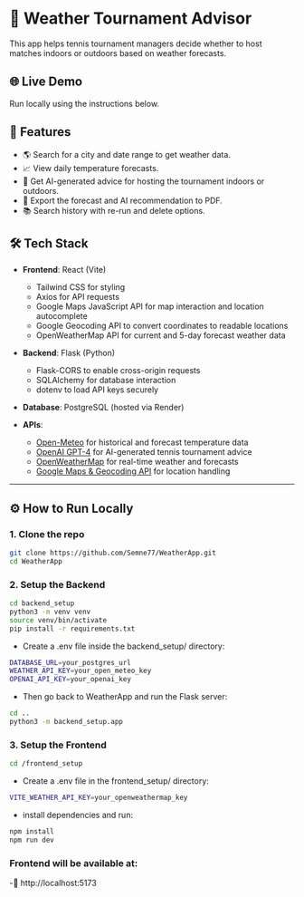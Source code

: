 # 🧠 Weather Tournament Advisor

This app helps tennis tournament managers decide whether to host matches indoors or outdoors based on weather forecasts.

## 🌐 Live Demo
Run locally using the instructions below.

## 🚀 Features
- 🌎 Search for a city and date range to get weather data.
- 📈 View daily temperature forecasts.
- 🧠 Get AI-generated advice for hosting the tournament indoors or outdoors.
- 📄 Export the forecast and AI recommendation to PDF.
- 📚 Search history with re-run and delete options.

## 🛠️ Tech Stack

- **Frontend**: React (Vite)
  - Tailwind CSS for styling
  - Axios for API requests
  - Google Maps JavaScript API for map interaction and location autocomplete
  - Google Geocoding API to convert coordinates to readable locations
  - OpenWeatherMap API for current and 5-day forecast weather data

- **Backend**: Flask (Python)
  - Flask-CORS to enable cross-origin requests
  - SQLAlchemy for database interaction
  - dotenv to load API keys securely

- **Database**: PostgreSQL (hosted via Render)

- **APIs**:
  - [Open-Meteo](https://open-meteo.com/) for historical and forecast temperature data
  - [OpenAI GPT-4](https://platform.openai.com/) for AI-generated tennis tournament advice
  - [OpenWeatherMap](https://openweathermap.org/) for real-time weather and forecasts
  - [Google Maps & Geocoding API](https://developers.google.com/maps/documentation) for location handling


---

## ⚙️ How to Run Locally

### 1. Clone the repo
```bash
git clone https://github.com/Semne77/WeatherApp.git
cd WeatherApp
```

### 2. Setup the Backend
```bash
cd backend_setup
python3 -m venv venv
source venv/bin/activate
pip install -r requirements.txt
```
- Create a .env file inside the backend_setup/ directory:
```bash
DATABASE_URL=your_postgres_url
WEATHER_API_KEY=your_open_meteo_key
OPENAI_API_KEY=your_openai_key
```

- Then go back to WeatherApp and run the Flask server:
```bash
cd ..
python3 -m backend_setup.app
```

### 3. Setup the Frontend
```bash
cd /frontend_setup
```
- Create a .env file in the frontend_setup/ directory:
```bash
VITE_WEATHER_API_KEY=your_openweathermap_key
```
- install dependencies and run:
```bash
npm install
npm run dev
```

### Frontend will be available at:
-📍 http://localhost:5173


